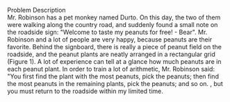 Problem Description  
Mr. Robinson has a pet monkey named Durto. On this day, the two of them were walking along the country road, and suddenly found a small note on the roadside sign: "Welcome to taste my peanuts for free! - Bear".
Mr. Robinson and a lot of people are very happy, because peanuts are their favorite. Behind the signboard, there is really a piece of peanut field on the roadside, and the peanut plants are neatly arranged in a rectangular grid (Figure 1). A lot of experience can tell at a glance how much peanuts are in each peanut plant. In order to train a lot of arithmetic, Mr. Robinson said: "You first find the plant with the most peanuts, pick the peanuts; then find the most peanuts in the remaining plants, pick the peanuts; and so on. , but you must return to the roadside within my limited time.  
  
